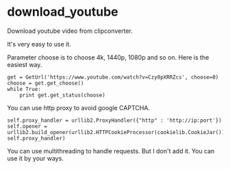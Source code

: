 # download_youtube
Download youtube video from clipconverter.

It's very easy to use it.

Parameter choose is to choose 4k, 1440p, 1080p and so on.
Here is the easiest way.

    get = GetUrl('https://www.youtube.com/watch?v=Czy0pXRRZcs', choose=0)
    choose = get.get_choose()
    while True:
        print get.get_status(choose)


You can use http proxy to avoid google CAPTCHA.

    self.proxy_handler = urllib2.ProxyHandler({"http" : 'http://ip:port'})
    self.opener = urllib2.build_opener(urllib2.HTTPCookieProcessor(cookielib.CookieJar()), self.proxy_handler)

You can use multithreading to handle requests. But I don't add it. You can use it by your ways.

